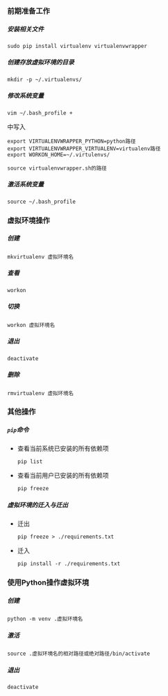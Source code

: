 ### 前期准备工作

##### 安装相关文件

```shell
sudo pip install virtualenv virtualenvwrapper
```

##### 创建存放虚拟环境的目录

```shell
mkdir -p ~/.virtualenvs/
```

##### 修改系统变量

```shell
vim ~/.bash_profile +
```

中写入

```shell
export VIRTUALENVWRAPPER_PYTHON=python路径
export VIRTUALENVWRAPPER_VIRTUALENV=virtualenv路径
export WORKON_HOME=~/.virtulenvs/

source virtualenvwrapper.sh的路径
```

##### 激活系统变量

```shell
source ~/.bash_profile
```

### 虚拟环境操作

##### 创建

```shell
mkvirtualenv 虚拟环境名
```

##### 查看

```shell
workon
```

##### 切换

```shell
workon 虚拟环境名
```

##### 退出

```shell
deactivate
```

##### 删除

```shell
rmvirtualenv 虚拟环境名
```

### 其他操作

##### `pip`命令

* 查看当前系统已安装的所有依赖项

    ```shell
    pip list
    ```

* 查看当前用户已安装的所有依赖项

    ```shell
    pip freeze
    ```

##### 虚拟环境的迁入与迁出

* 迁出

    ```shell
    pip freeze > ./requirements.txt
    ```

* 迁入

    ```shell
    pip install -r ./requirements.txt
    ```

### 使用Python操作虚拟环境

##### 创建

```shell
python -m venv .虚拟环境名
```

##### 激活

```shell
source .虚拟环境名的相对路径或绝对路径/bin/activate
```

##### 退出

```shell
deactivate
```